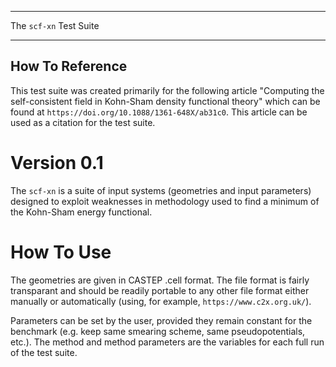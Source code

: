 ***********************
The `scf-xn` Test Suite
***********************

## How To Reference

This test suite was created primarily for the following article "Computing the self-consistent field in Kohn-Sham density functional theory" which can be found at `https://doi.org/10.1088/1361-648X/ab31c0`. This article can be used as a citation for the test suite. 


# Version 0.1
The `scf-xn` is a suite of input systems (geometries and input parameters) designed to exploit weaknesses in methodology used to find a minimum of the Kohn-Sham energy functional. 

# How To Use

The geometries are given in CASTEP .cell format. The file format is fairly transparant and should be readily portable to any other file format either manually or automatically (using, for example, `https://www.c2x.org.uk/`).

Parameters can be set by the user, provided they remain constant for the benchmark (e.g. keep same smearing scheme, same pseudopotentials, etc.). The method and method parameters are the variables for each full run of the test suite. 
